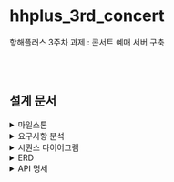 # hhplus_3rd_concert
항해플러스 3주차 과제 : 콘서트 예매 서버 구축

<br><br>

## 설계 문서 

<details>
  <summary>마일스톤</summary>
  여기에 더 많은 정보를 입력하세요.  
  이 부분은 접었다 펼 수 있습니다.
</details>

<details>
  <summary>요구사항 분석</summary>
  - 사용자 시나리오 분석
    1. ㅇㅇㅇ
    2. ㅇㅇㅇ
</details>

<details>
  <summary>시퀀스 다이어그램</summary>
  여기에 더 많은 정보를 입력하세요.  
  이 부분은 접었다 펼 수 있습니다.
</details>

<details>
  <summary>ERD</summary>
  여기에 더 많은 정보를 입력하세요.  
  이 부분은 접었다 펼 수 있습니다.
</details>

<details>
  <summary>API 명세</summary>
  여기에 더 많은 정보를 입력하세요.  
  이 부분은 접었다 펼 수 있습니다.
</details>
